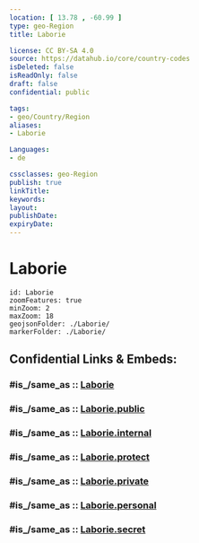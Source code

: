 ```yaml
---
location: [ 13.78 , -60.99 ] 
type: geo-Region
title: Laborie

license: CC BY-SA 4.0
source: https://datahub.io/core/country-codes
isDeleted: false
isReadOnly: false
draft: false
confidential: public

tags:
- geo/Country/Region
aliases:
- Laborie

Languages:
- de

cssclasses: geo-Region
publish: true
linkTitle: 
keywords: 
layout: 
publishDate: 
expiryDate: 
---
```


# Laborie

```leaflet
id: Laborie
zoomFeatures: true 
minZoom: 2 
maxZoom: 18
geojsonFolder: ./Laborie/
markerFolder: ./Laborie/
```


## Confidential Links & Embeds: 

### #is_/same_as :: [Laborie](/_Standards/Earth/Continent/America~Caribbean/Saint_Lucia/Districts~Saint_Lucia/Laborie.md) 

### #is_/same_as :: [Laborie.public](/_public/Earth/Continent/America~Caribbean/Saint_Lucia/Districts~Saint_Lucia/Laborie.public.md) 

### #is_/same_as :: [Laborie.internal](/_internal/Earth/Continent/America~Caribbean/Saint_Lucia/Districts~Saint_Lucia/Laborie.internal.md) 

### #is_/same_as :: [Laborie.protect](/_protect/Earth/Continent/America~Caribbean/Saint_Lucia/Districts~Saint_Lucia/Laborie.protect.md) 

### #is_/same_as :: [Laborie.private](/_private/Earth/Continent/America~Caribbean/Saint_Lucia/Districts~Saint_Lucia/Laborie.private.md) 

### #is_/same_as :: [Laborie.personal](/_personal/Earth/Continent/America~Caribbean/Saint_Lucia/Districts~Saint_Lucia/Laborie.personal.md) 

### #is_/same_as :: [Laborie.secret](/_secret/Earth/Continent/America~Caribbean/Saint_Lucia/Districts~Saint_Lucia/Laborie.secret.md)

